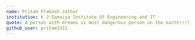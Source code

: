 ```yaml
---
name: Pritam Prakash Jathar
institution: K J Somaiya Institute Of Engineering and IT
quote: A person with dreams is most dangerous person on the earth!!!!
github_user: pritam1322
---
```

